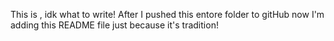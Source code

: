 This is , idk what to write! After I pushed this entore folder to gitHub now I'm adding this README file just because it's tradition!